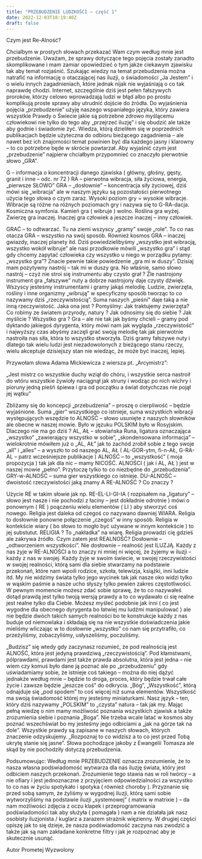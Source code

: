 ```yaml
---
title: "PRZEBUDZENIE LUDZKOŚCI – część 1"
date: 2022-12-03T18:19:40Z
draft: false
---
```

Czym jest Re-Alność?

Chcialbym w prostych słowach przekazać Wam czym według mnie jest przebudzenie. Uważam, że sprawy dotyczące tego pojęcia zostały zanadto skomplikowane i mam zamiar opowiedzieć o tym jakże ciekawym zjawisku tak aby temat rozjaśnić. Szukając wiedzy na temat przebudzenia można natrafić na informację o otaczającej nas iluzji, o świadomości „Ja Jestem” i o wielu innych zagadnieniach, które jednak nijak nie wyjaśniają  o co tak naprawdę chodzi. Internet, szczególnie dziś jest pełen fałszywych proroków, którzy celowo wprowadzają ludzi w błąd albo po prostu komplikują proste sprawy aby utrudnić dojście do źródła. Do wyjaśnienia pojęcia „przebudzenie” użyję naszego wspaniałego języka, który zawiera wszystkie Prawdy o Świecie jakie są potrzebne zdrowo myślącemu człowiekowi nie tylko do tego aby „przejrzeć iluzję” i się obudzić ale także aby godnie i świadomie żyć. Wiedza, którą dzieliłem się w poprzednich publikacjach będzie użyteczna do odbioru bieżącego zagadnienia – ale nawet bez ich znajomości temat powinien być dla każdego jasny i klarowny – to co potrzebne będe w skrócie powtarzał. Aby wyjaśnić czym jest „przebudzenie” najpierw chciałbym przypomnieć co znaczyło pierwotnie słowo „GRA”.


G – informacja o koncentracji danego zjawiska ( główny, głośny, gęsty, granit i inne – odc. nr 72 ) RA – pierwotna wibracja, siła życiowa, energia, „pierwsze SŁOWO” GRA – „dosłownie” – koncentracja siły życiowej, dziś mówi się „wibracja” ale w naszym języku są pozostałości pierwotnego użycia tego słowa o czym zaraz. Wysoki poziom gry = wysokie wibracje. Wibracje są różne na różnych poziomach gry i nazywa się to G-RA-dacja. Kosmiczna symfonia. Kamień gra ( wibruje ) wolno. Roślina gra wyżej. Zwierzę gra inaczej. Inaczej gra człowiek a jeszcze inaczej – inny człowiek.


GRAĆ – to odtwarzać. Tu na ziemi wszyscy „gramy” swoje „role”. To co nas otacza GRA – wszystko na swój sposób. Również kosmos GRA – inaczej gwiazdy, inaczej planety itd. Dziś powiedzielibyśmy „wszystko jest wibracją, wszystko wokół wibruje” ale nasi przodkowie mówili „wszystko gra” i stąd gdy chcemy zapytać człowieka czy wszystko u niego w porządku pytamy: „wszystko gra”? Znacie pewnie takie powiedzenie „gra mi w duszy”. Dzisiaj mam pozytywny nastrój – tak mi w duszy gra. No właśnie, samo słowo nastrój – czyż nie stroi się instrumentu aby czysto grał ? Źle nastrojony instrument gra „fałszywe” nuty a dobrze nastrojony daje czysty dźwięk. Wszyscy jesteśmy instrumentami i gramy jakąś melodię. Ludzie, zwierzęta, rośliny i inne organizmy „wibrują” w specyficzny sposób tworząc to co nazywamy dziś „rzeczywistością”. Suma naszych „pieśni” daje taką a nie inną rzeczywistość. Jaka ona jest ? Pomyślmy: Jak traktujemy zwierzęta? Co robimy ze światem przyrody, natury ? Jak odnosimy się do siebie ? Jak myślicie ? Wszystko gra ? Gra – ale nie tak jak byśmy chcieli – gramy pod dyktando jakiegoś dyrygenta, który mówi nam jak wygląda „rzeczywistość” i najwyższy czas abyśmy zaczęli grać swoją melodię tak jak pierwotnie nastroiła nas siła, która to wszystko stworzyła. Dziś gramy fałszywe nuty i dlatego tak wielu ludzi jest niezadowolonych z bieżącego stanu rzeczy, wielu akceptuje dzisiejszy stan nie wiedząc, że może być inaczej, lepiej.


Przywołam słowa Adama Mickiewicza z wiersza pt. „Arcymistrz”:

„Jest mistrz co wszystkie duchy wziął do chóru, i wszystkie serca nastroił do wtóru wszystkie żywioły naciągnął jak struny i wodząc po nich wichry i pioruny jedną pieśń śpiewa i gra od początku a świat dotychczas nie pojął jej wątku”


Zbliżamy się do koncepcji „przebudzenia” – proszę o cierpliwość – będzie wyjaśnione. Suma „gier” wszystkiego co istnieje, suma wszystkich wibracji występujących wszędzie to ALNOŚĆ – słowo usunięte z naszych słowników ale obecne w naszej mowie. Było w jęzuku POLSKIM było w Rosyjskim. Dlaczego nie ma go dziś ? AL, AŁ – słowiańska Runa, ligatura oznaczająca „wszystko” „zawierający wszystko w sobie”, „skondensowana informacja” – wielokrotnie mówiłem już o „AL, AŁ” jak to zachód zrobił sobie z tego swoje „all” i „alles” – a wyszło to od naszego AL, AŁ ( AL-GOR-ytm, fi-n-AŁ, G-RA-AL – patrz wcześniejsze publikacje ) ALNOŚĆ – to „wszystkość” ( moja propozycja ) tak jak dla nic – mamy NICOŚĆ. ALNOŚCI ( jak i AL, AŁ ) jest w naszej mowie „pełno”. Przytoczę tylko to co niezbędne do „przebudzenia”. GRY-w-ALNOŚĆ – suma gier wszystkiego co istnieje. DU-ALNOŚĆ – dwoistość rzeczywistości jaką znamy A RE-ALNOŚĆ ? Co znaczy ?


Użycie RE w takim słowie jak np. RE-EL-LI-GI-IA ( rozpisałem na „ligatury” – słowo jest nasze i nie pochodzi z łaciny – jest dokładnie odrotnie ) mówi o ponownym ( RE ) poączeniu wielu elementów ( LI ) aby stworzyć coś nowego. Religia jest daleka od czegoś co nazywano dawniej WIARA. Religia to dosłownie ponowne połączenie „czegoś” w inny sposób. Religia w kontekście wiary ( bo słowo to mogło być używane w innym kontekście ) to jej substutut. RELIGIA ? To „nakładka” na wiarę. Religia prowadzi cię gdzieś ale zakrywa źródło. Czym zatem jest REALNOŚĆ? Dosłownie – „odtworzeniem wszystkości”. Nie dosłownie – realność jest ILUZJĄ. Każdy z nas żyje w RE-ALNOŚCI a to znaczy ni mniej ni więcej, że żyjemy w iluzji – każdy z nas w swojej. Każdy żyje w swoim świecie, w swojej rzeczywistości w swojej realności, którą sami dla siebie stwarzamy na podstawie przekonań, które nam wpoili rodzice, szkoła, telewizja, książki, inni ludzie itd. My nie widzimy świata tylko jego wycinek tak jak nasze oko widzi tylko w wąskim paśmie a nasze ucho słyszy tylko pewien zakres częstotliwości. W pewnym momencie możesz zdać sobie sprawę, że to co nazywałeś dotąd prawdą jest tylko twoją wersją prawdy a to co wydawało ci się realne jest realne tylko dla Ciebie. Możesz myśleć podobnie jak inni ( co jest wygodne dla obecnego dyrygenta bo łatwiej mu ludźmi manipulować ) ale nie będzie dwóch takich samych realności bo te konstrukcje każdy z nas buduje od niemowlaka i składają się na nie wszystkie doświadczenia jakie mieliśmy wliczając w to dosłownie „wszystko” co nam się przytrafiło, co przeżyliśmy, zobaczyliśmy, usłyszeliśmy, poczuliśmy.


„Budzisz” się wtedy gdy zaczynasz rozumieć, że pod realnością jest ALNOŚĆ, która jest jedyną prawdziwą „rzeczywistością”. Pod kłamstwami, pólprawdami, prawdami jest także prawda absolutna, która jest jedna – nie wiem czy komuś było dane ją poznać ale po „przebudzeniu” gdy uświadamiamy sobie, że istnieje coś takiego – można do niej dążyć jednakże według mnie – będzie to droga, proces, który będzie trwał całe życie i zawsze będzie „jeszcze coś” do odkrycia. „Bóg”, „Wszystkość”, którą odnajduje się „pod spodem” to coś więcej niż suma elementów. Wszystkość ma swoją świadomość której my jesteśmy miniaturkami. Nasz język – ten, który dziś nazywamy „POLSKIM” to „czysta” natura – tak jak my. Mając pełną wiedzę o nim mamy możliwość poznania wszystkich zjawisk a także zrozumienia siebie i poznania „Boga”. Nie trzeba wcale latać w kosmos aby poznać wszechświat bo my jesteśmy jego odbiciami a „jak na górze tak na dole”. Wszystkie prawdy są zapisane w naszych słowach, których znaczenie odzyskujemy. „Rozpoznaj to co widzisz a to co jest przed Tobą ukrytę stanie się jasne”. Słowa pochodzące jakoby z Ewangelii Tomasza ale skąd by nie pochodziły dotyczą przebudzenia.


Podsumowując: Według mnie PRZEBUDZENIE oznacza zrozumienie, że to nasza własna podświadomość wytwarza dla nas iluzję świata, który jest odbiciem naszych przekonań. Zrozumienie tego stawia nas w roli twórcy – a nie ofiary i jest jednoznaczne z przyjęciem odpowiedzialności za wszystko to co nas w życiu spotykało i spotyka ( również choroby ). Przyznanie się przed sobą samym, że żyliśmy w wygodnej iluzji, którą sami sobie wytworzyliśmy na podstawie iluzji „systemowej” ( matrix w matrixie ) – da nam możliwości zdjęcia z oczu klapek i przeprogramowania podświadomości tak aby służyła ( pomagała ) nam a nie działała jak nasz osobisty iluzjonista / kuglarz a zarazem strażnik więzienny. W drugiej części opiszę jak to się dzieje, że nasza podświadomość zaczyna nas zwodzić a także jak są nam zakładane konkretne filtry i jak je rozpoznać aby je skutecznie usunąć.

Autor Prometej Wyzwolony
